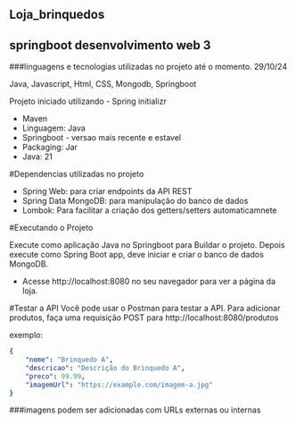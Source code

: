## Loja_brinquedos 
## springboot desenvolvimento web 3


###linguagens e tecnologias utilizadas no projeto até o momento. 29/10/24

Java, Javascript, Html, CSS, Mongodb, Springboot

Projeto iniciado utilizando - Spring initializr

- Maven 
- Linguagem: Java
- Springboot - versao mais recente e estavel
- Packaging: Jar
- Java: 21

#Dependencias utilizadas no projeto 

- Spring Web: para criar endpoints da API REST
- Spring Data MongoDB: para manipulação do banco de dados 
- Lombok: Para facilitar a criação dos getters/setters automaticamnete


#Executando o Projeto

Execute como aplicação Java no Springboot para Buildar o projeto.
Depois execute como Spring Boot app, deve iniciar e criar o banco de dados MongoDB.
- Acesse http://localhost:8080 no seu navegador para ver a página da loja.

#Testar a API
Você pode usar o Postman para testar a API. Para adicionar produtos, faça uma requisição POST para http://localhost:8080/produtos

exemplo: 

```yaml
{
    "nome": "Brinquedo A",
    "descricao": "Descrição do Brinquedo A",
    "preco": 99.99,
    "imagemUrl": "https://example.com/imagem-a.jpg"
}
```
###imagens podem ser adicionadas com URLs externas ou internas 
